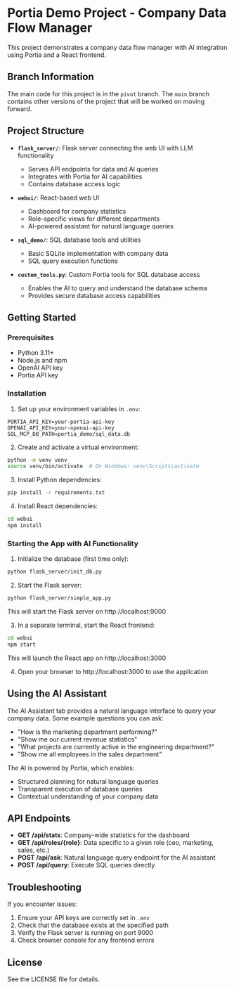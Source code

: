 # Portia Demo Project - Company Data Flow Manager

This project demonstrates a company data flow manager with AI integration using Portia and a React frontend.

## Branch Information

The main code for this project is in the `pivot` branch. The `main` branch contains other versions of the project that will be worked on moving forward.

## Project Structure

- **`flask_server/`**: Flask server connecting the web UI with LLM functionality
  - Serves API endpoints for data and AI queries
  - Integrates with Portia for AI capabilities
  - Contains database access logic

- **`webui/`**: React-based web UI
  - Dashboard for company statistics
  - Role-specific views for different departments
  - AI-powered assistant for natural language queries

- **`sql_demo/`**: SQL database tools and utilities
  - Basic SQLite implementation with company data
  - SQL query execution functions

- **`custom_tools.py`**: Custom Portia tools for SQL database access
  - Enables the AI to query and understand the database schema
  - Provides secure database access capabilities

## Getting Started

### Prerequisites

- Python 3.11+
- Node.js and npm
- OpenAI API key
- Portia API key

### Installation

1. Set up your environment variables in `.env`:
```
PORTIA_API_KEY=your-portia-api-key
OPENAI_API_KEY=your-openai-api-key
SQL_MCP_DB_PATH=portia_demo/sql_data.db
```

2. Create and activate a virtual environment:
```bash
python -m venv venv
source venv/bin/activate  # On Windows: venv\Scripts\activate
```

3. Install Python dependencies:
```bash
pip install -r requirements.txt
```

4. Install React dependencies:
```bash
cd webui
npm install
```

### Starting the App with AI Functionality

1. Initialize the database (first time only):
```bash
python flask_server/init_db.py
```

2. Start the Flask server:
```bash
python flask_server/simple_app.py
```
This will start the Flask server on http://localhost:9000

3. In a separate terminal, start the React frontend:
```bash
cd webui
npm start
```
This will launch the React app on http://localhost:3000

4. Open your browser to http://localhost:3000 to use the application

## Using the AI Assistant

The AI Assistant tab provides a natural language interface to query your company data. Some example questions you can ask:

- "How is the marketing department performing?"
- "Show me our current revenue statistics"
- "What projects are currently active in the engineering department?"
- "Show me all employees in the sales department"

The AI is powered by Portia, which enables:
- Structured planning for natural language queries
- Transparent execution of database queries
- Contextual understanding of your company data

## API Endpoints

- **GET /api/stats**: Company-wide statistics for the dashboard
- **GET /api/roles/{role}**: Data specific to a given role (ceo, marketing, sales, etc.)
- **POST /api/ask**: Natural language query endpoint for the AI assistant 
- **POST /api/query**: Execute SQL queries directly

## Troubleshooting

If you encounter issues:

1. Ensure your API keys are correctly set in `.env`
2. Check that the database exists at the specified path
3. Verify the Flask server is running on port 9000
4. Check browser console for any frontend errors

## License

See the LICENSE file for details. 